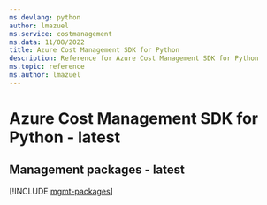 ```yaml
---
ms.devlang: python
author: lmazuel
ms.service: costmanagement
ms.data: 11/08/2022
title: Azure Cost Management SDK for Python
description: Reference for Azure Cost Management SDK for Python
ms.topic: reference
ms.author: lmazuel
---
```

# Azure Cost Management SDK for Python - latest

## Management packages - latest
[!INCLUDE [mgmt-packages](cost-management-mgmt-index.md)]